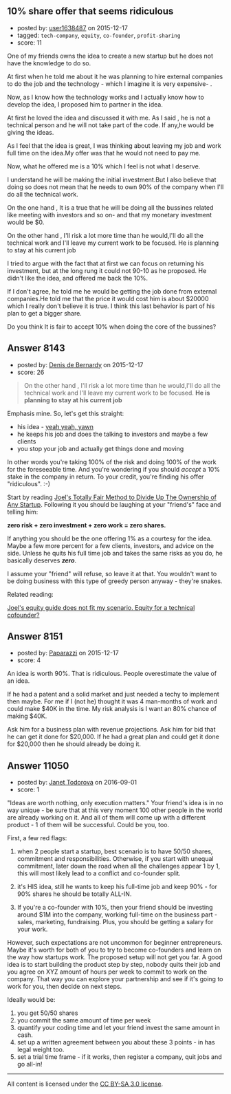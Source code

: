 ## 10% share offer that seems ridiculous

- posted by: [user1638487](https://stackexchange.com/users/1799880/user1638487) on 2015-12-17
- tagged: `tech-company`, `equity`, `co-founder`, `profit-sharing`
- score: 11

One of my friends owns the idea to create a new startup but he does not have the knowledge to do so. 

At first when he told me about it he was planning to hire external companies to do the job and the technology - which I imagine it is very expensive- . 


Now, as I know how the technology works and I actually know how to develop the idea, I proposed him to partner in the idea.

At first he loved the idea and discussed it with me. As I said , he is not a technical person and he will not take part of the code. If any,he would be giving the ideas.

As I feel that the idea is great, I was thinking about leaving my job and work full time on the idea.My offer was that he would not need to pay me.

Now, what he offered me is a 10% which I feel is not what I deserve.

I understand he will be making the initial investment.But I also believe that doing so does not mean that he needs to own 90% of the company when I'll do all the technical work.

On the one hand , It is a true that he will be doing all the bussines related like meeting with investors and so on- and that my monetary investment would be $0.

On the other hand , I'll risk a lot more time than he would,I'll do all the technical work and I'll leave my current work to be focused. He is planning to stay at his current job


I tried to argue with the fact that at first we can focus on returning his investment, but at the long rung it could not 90-10 as he proposed. He didn't like the idea, and offered me back the 10%.

If I don't agree, he told me he would be getting the job done from external companies.He told me that the price it would cost him is about $20000 which I really don't believe it is true. I think this last behavior is part of his plan to get a bigger share.


Do you think It is fair to accept 10% when doing the core of the bussines?


## Answer 8143

- posted by: [Denis de Bernardy](https://stackexchange.com/users/182468/denis-de-bernardy) on 2015-12-17
- score: 26

<blockquote>
  <p>On the other hand , I'll risk a lot more time than he would,I'll do all the technical work and I'll leave my current work to be focused. <strong>He is planning to stay at his current job</strong></p>
</blockquote>

<p>Emphasis mine. So, let's get this straight:</p>

<ul>
<li>his idea - <a href="https://startups.stackexchange.com/questions/7772/how-much-is-an-idea-worth">yeah yeah, yawn</a></li>
<li>he keeps his job and does the talking to investors and maybe a few clients</li>
<li>you stop your job and actually get things done and moving</li>
</ul>

<p>In other words you're taking 100% of the risk and doing 100% of the work for the foreseeable time. And you're wondering if you should <em>accept</em> a 10% stake in the company in return. To your credit, you're finding his offer "ridiculous". :-)</p>

<p>Start by reading <a href="https://startups.stackexchange.com/a/1886/1824">Joel's Totally Fair Method to Divide Up The Ownership of Any Startup</a>. Following it you should be laughing at your "friend's" face and telling him:</p>

<p><strong>zero risk + zero investment + zero work = zero shares.</strong></p>

<p>If anything you should be the one offering 1% as a courtesy for the idea. Maybe a few more percent for a few clients, investors, and advice on the side. Unless he quits his full time job and takes the same risks as you do, he basically deserves <strong><em>zero</em></strong>.</p>

<p>I assume your "friend" will refuse, so leave it at that. You wouldn't want to be doing business with this type of greedy person anyway - they're snakes.</p>

<p>Related reading:</p>

<p><a href="https://startups.stackexchange.com/questions/7973/joels-equity-guide-does-not-fit-my-scenario-equity-for-a-technical-cofounder/7974#7974">Joel&#39;s equity guide does not fit my scenario. Equity for a technical cofounder?</a></p>



## Answer 8151

- posted by: [Paparazzi](https://stackexchange.com/users/300272/paparazzi) on 2015-12-17
- score: 4

An idea is worth 90%.  That is ridiculous. People overestimate the value of an idea.  
 
If he had a patent and a solid market and just needed a techy to implement then maybe.  For me if I (not he) thought it was 4 man-months of work and could make $40K in the time.  My risk analysis is I want an 80% chance of making $40K.

Ask him for a business plan with revenue projections.  Ask him for bid that he can get it done for $20,000.  If he had a great plan and could get it done for $20,000 then he should already be doing it.


## Answer 11050

- posted by: [Janet Todorova](https://stackexchange.com/users/7047617/janet-todorova) on 2016-09-01
- score: 1

"Ideas are worth nothing, only execution matters." Your friend's idea is in no way unique - be sure that at this very moment 100 other people in the world are already working on it. And all of them will come up with a different product - 1 of them will be successful. Could be you, too.

First, a few red flags:

1) when 2 people start a startup, best scenario is to have 50/50 shares, commitment and responsibilities. Otherwise, if you start with unequal commitment, later down the road when all the challenges appear 1 by 1, this will most likely lead to a conflict and co-founder split.

2) it's HIS idea, still he wants to keep his full-time job and keep 90% - for 90% shares he should be totally ALL-IN.

3) If you're a co-founder with 10%, then your friend should be investing around $1M into the company, working full-time on the business part - sales, marketing, fundraising. Plus, you should be getting a salary for your work.

However, such expectations are not uncommon for beginner entrepreneurs. Maybe it's worth for both of you to try to become co-founders and learn on the way how startups work. The proposed setup will not get you far. A good idea is to start building the product step by step, nobody quits their job and you agree on XYZ amount of hours per week to commit to work on the company. That way you can explore your partnership and see if it's going to work for you, then decide on next steps.

Ideally would be:

1) you get 50/50 shares
2) you commit the same amount of time per week
3) quantify your coding time and let your friend invest the same amount in cash.
4) set up a written agreement between you about these 3 points - in has legal weight too.
5) set a trial time frame - if it works, then register a company, quit jobs and go all-in!






---

All content is licensed under the [CC BY-SA 3.0 license](https://creativecommons.org/licenses/by-sa/3.0/).
